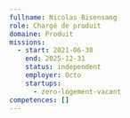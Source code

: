 ```yaml
---
fullname: Nicolas Bisensang
role: Chargé de produit
domaine: Produit
missions:
  - start: 2021-06-30
    end: 2025-12-31
    status: independent
    employer: Octo
    startups:
      - zero-logement-vacant
competences: []
---
```

